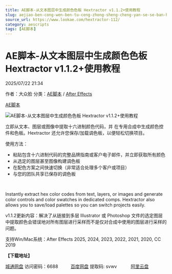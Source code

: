 ```yaml
---
title: AE脚本-从文本图层中生成颜色色板 Hextractor v1.1.2+使用教程
slug: aejiao-ben-cong-wen-ben-tu-ceng-zhong-sheng-cheng-yan-se-se-ban-hextractor-v1-1-2-shi-yong-jiao-cheng
source_url: https://www.lookae.com/hextractor-112/
category: aescripts
tags: [AE脚本]
---
```

# AE脚本-从文本图层中生成颜色色板 Hextractor v1.1.2+使用教程

2025/07/22 21:34

作者：大众脸
分类：[AE脚本](https://www.lookae.com/after-effects/aescripts/) / [After Effects](https://www.lookae.com/after-effects/)

[AE脚本](https://www.lookae.com/tag/ae%e8%84%9a%e6%9c%ac/)

![AE脚本-从文本图层中生成颜色色板 Hextractor v1.1.2+使用教程](https://www.lookae.com/wp-content/uploads/2025/06/Hextractor-.jpg "AE脚本-从文本图层中生成颜色色板 Hextractor v1.1.2+使用教程-LookAE.com")

立即从文本、图层或图像中提取十六进制颜色代码，并 在专用合成中生成颜色控件和色板。Hextractor 还允许您保存/加载调色板，以便轻松切换项目。

使用方法：

* 粘贴包含十六进制代码的完整品牌指南或客户电子邮件，并立即获取所有颜色
* 从选定的图层甚至图像构建调色板
* 在配色方案之间快速切换（非常适合处理多个客户或项目）
* 与您的团队共享已保存的调色板

[﻿﻿﻿](http://cloud.video.taobao.com/play/u/null/p/1/e/6/t/1/524529603018.mp4)

Instantly extract hex color codes from text, layers, or images and generate color controls and color swatches in dedicated comps. Hextractor also allows you to save/load palettes so you can switch projects easily.

v1.1.2更新内容：解决了从链接到多层 Illustrator 或 Photoshop 文件的选定图层中提取颜色会错误地对所有图层进行采样而不是仅对合成中使用的图层进行采样的问题。

支持Win/Mac系统：After Effects 2025, 2024, 2023, 2022, 2021, 2020, CC 2019

**【下载地址】**

[城通网盘](https://url70.ctfile.com/f/2827370-1538302555-b52a23?p=4431) 访问密码：6688          [百度网盘](https://pan.baidu.com/s/1uu3l5rlVREkV1D87Mw5Dog?pwd=svwv) 提取码: svwv           [阿里云盘](https://www.alipan.com/s/ehXPNJnCMfL)
